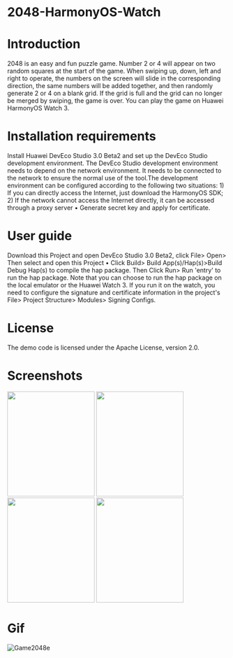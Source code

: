 # 2048-HarmonyOS-Watch

# Introduction
2048 is an easy and fun puzzle game. Number 2 or 4 will appear on two random squares at the start of the game. When swiping up, down, left and right to operate, the numbers on the screen will slide in the corresponding direction, the same numbers will be added together, and then randomly generate 2 or 4 on a blank grid. If the grid is full and the grid can no longer be merged by swiping, the game is over. You can play the game on Huawei HarmonyOS Watch 3.     

# Installation requirements
Install Huawei DevEco Studio 3.0 Beta2 and set up the DevEco Studio development environment. The DevEco Studio development environment needs to depend on the network environment. It needs to be connected to the network to ensure the normal use of the tool.The development environment can be configured according to the following two situations: 1) If you can directly access the Internet, just download the HarmonyOS SDK; 2) If the network cannot access the Internet directly, it can be accessed through a proxy server • Generate secret key and apply for certificate.

# User guide 
Download this Project and open DevEco Studio 3.0 Beta2, click File> Open> Then select and open this Project • Click Build> Build App(s)/Hap(s)>Build Debug Hap(s) to compile the hap package.  Then Click Run> Run 'entry' to run the hap package.
Note that you can choose to run the hap package on the local emulator or the Huawei Watch 3. If you run it on the watch, you need to configure the signature and certificate information in the project's File> Project Structure> Modules> Signing Configs.

# License
The demo code is licensed under the Apache License, version 2.0.

# Screenshots

<img src= https://user-images.githubusercontent.com/97313676/172457914-44272a47-8f76-4d9b-95aa-0fa50fe32f0f.png width="200" height="240"> <img src="https://user-images.githubusercontent.com/97313676/172972455-c7c08d2b-ff09-4431-8cc6-546842a47769.png" width="200" height="240">  <img src="https://user-images.githubusercontent.com/97313676/172972575-f5a0da43-d3ef-405d-8cbc-02c22796578f.png" width="200" height="240">  <img src="https://user-images.githubusercontent.com/97313676/167055245-74ae28aa-bd7f-4dab-93ec-6ea4a4e0b965.png" width="200" height="240">


# Gif

![Game2048e](https://user-images.githubusercontent.com/97313676/172987732-17d19d0b-61f0-4186-9d35-f5489c4477c2.gif)

